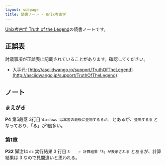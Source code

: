 ```yaml
---
layout: subpage
title: 読書ノート - Unix考古学
---
```


[Unix考古学 Truth of the Legend](/workshop/6-unix)の読書ノートです。

## 正誤表

討議事項が正誤表に記載されていることがあります。確認してください。

* 入手元: [http://asciidwango.jp/support/TruthOfTheLegend](http://asciidwango.jp/support/TruthOfTheLegend)

## ノート

### まえがき

**P4** 第5段落 3行目 `Windows は本書の最後に登場するるが、` とあるが、`登場するる` となっており、「る」が1個多い。

### 第1章

**P32** 脚注14 `dc` 実行結果 3 行目 `3    ← 計算結果「5」が表示される` とあるが、計算結果は 3 なので見間違いと思われる。
